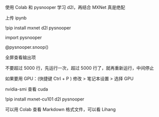 
使用 Colab 和 pysnooper 学习 d2l，再结合 MXNet 真是绝配  

上传 ipynb  


!pip install mxnet d2l pysnooper   

import pysnooper  

@pysnooper.snoop()


全屏查看输出项  


不要超过 5000 行，先运行一次，超过 5000 行了，就再重新运行，中间停止  


如果要用 GPU：(快捷键 Ctrl + P ) 修改 > 笔记本设置 > 选择 GPU  

nvidia-smi 查看 cuda  

!pip install mxnet-cu101 d2l pysnooper   


可以用 Colab 查看 Markdown 格式文件，可以看 Lihang  
